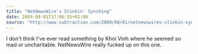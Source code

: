```yaml
---
title: "NetNewsWire's Stinkin' Synching"
date: 2009-08-01T17:06:55+02:00
source: "http://www.subtraction.com/2009/08/01/netnewswires-stinkin-synching"
---
```


I don't think I've ever read something by Khoi Vinh where he seemed so mad or uncharitable. NetNewsWire really fucked up on this one.
